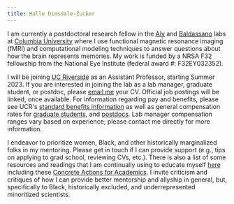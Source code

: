 ```yaml
---
title: Halle Dimsdale-Zucker
---
```

I am currently a postdoctoral research fellow in the
[Aly](https://www.alylab.org/) and [Baldassano](https://www.dpmlab.org/) labs
at [Columbia University](https://psychology.columbia.edu/) where I use
functional magnetic resonance imaging (fMRI) and computational modeling
techniques to answer questions about how the brain represents memories.
My work is funded by a NRSA F32 fellowship from the National Eye Institute (federal award #: F32EY032352).

I will be joining [UC Riverside](https://psychology.ucr.edu/) as an Assistant Professor, starting Summer 2023.
If you are interested in joining the lab as a lab manager, graduate student, or postdoc,
please [email me](mailto:halledz@ucr.edu) your CV. Official job postings will be linked, once available.
For information regarding pay and benefits, please see UCR's [standard benefits information](https://ucnet.universityofcalifornia.edu/compensation-and-benefits/index.html) as well as
general compensation rates for [graduate students](https://supportinggraduatestudents.ucr.edu/compensation-benefits), 
and [postdocs](https://graduate.ucr.edu/postdoctoral-studies#:~:text=Salary%20scales%20(Exempt)%C2%A0effective%2002/01/2021).
Lab manager compensation ranges vary based on experience; please contact me directly for more information.

I endeavor to prioritize women, Black, and other historically marginalized folks in
my mentoring. Please get in touch if I can provide support (e.g., tips on applying
to grad school, reviewing CVs, etc.). There is also a list of some resources and
readings that I am continually using to educate myself [here](/resources) including
these [Concrete Actions for Academics](https://docs.google.com/document/d/1Ic6bil2AvrQmPFUcUyxcw_FumofKkUo3VLsU7qG0cTk/preview?pru=AAABcsK8OBM*vB48ngj1AcbyWPbpAoY87Q#).
I invite criticism and critiques of how I can provide better mentorship and allyship in general,
but, specifically to Black, historically excluded, and underrepresented minoritized scientists.
